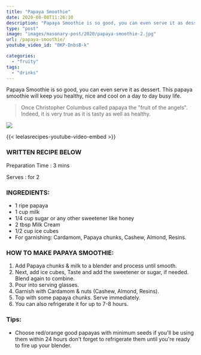 ```yaml
---
title: "Papaya Smoothie"
date: 2020-08-08T11:26:10
description: "Papaya Smoothie is so good, you can even serve it as dessert. This papaya smoothie will keep you healthy, nice and cool on a day to day busy life."
type: "post"
image: "images/masonary-post/2020/papaya-smoothie-2.jpg"
url: /papaya-smoothie/
youtube_video_id: "0KP-DnbsB-k"

categories: 
  - "fruity"
tags:
  - "drinks"
---
```


Papaya Smoothie is so good, you can even serve it as dessert. This papaya smoothie will keep you healthy, nice and cool on a day to day busy life. 
 
> Once Christopher Columbus called papaya the "fruit of the angels". Indeed, it is very true as it is tasty as well as healthy.

![](../images/masonary-post/2020/papaya-smoothie-1.jpg)

{{< leelasrecipes-youtube-video-embed >}}


### WRITTEN RECIPE BELOW 

Preparation Time : 3 mins

Serves : for 2


### INGREDIENTS:

- 1 ripe papaya
- 1 cup milk
- 1/4 cup sugar or any other sweetener like honey
- 2 tbsp  Milk Cream
- 1/2 cup ice cubes
- For garnishing: Cardamom, Papaya chunks, Cashew, Almond, Resins.


### HOW TO MAKE PAPAYA SMOOTHIE:


1. Add Papaya chunks & milk to a blender and process until smooth. 
2. Next, add ice cubes, Taste and add the sweetener or sugar, if needed. Blend again to combine.
3. Pour into serving glasses.
4. Garnish with Cardamom & nuts (Cashew, Almond, Resins). 
5. Top with some papaya chunks. Serve immediately.
6. You can also refrigerate it for up to 7-8 hours.


### Tips:

* Choose red/orange good papayas with minimum seeds if you'll be using them within 24 hours don't forget to refrigerate them until you're ready to fire up your blender. 
